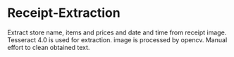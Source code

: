 # Receipt-Extraction
Extract store name, items and prices and date and time from receipt image. Tesseract 4.0 is used for extraction. image is processed by opencv. Manual effort to clean obtained text.

